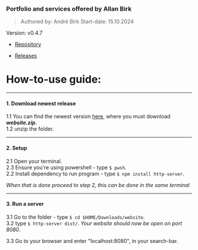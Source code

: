 ### Portfolio and services offered by Allan Birk
> Authored by: André Birk
> Start-date: 15.10.2024

Version: v0.4.7

- [Repository](https://github.com/AndrxB/School-Website)

- [Releases](https://github.com/AndrxB/School-Website/releases)



# How-to-use guide:
___

#### 1. Download newest release
1.1 You can find the newest version [here](https://github.com/AndrxB/School-Website/releases), where you must download ***website.zip***.  
1.2 unzip the folder.
___

#### 2. Setup
2.1 Open your terminal.  
2.3 Ensure you're using powershell - type `$ pwsh`.  
2.2 Install dependency to run program - type `$ npm install http-server`.  
  
*When that is done proceed to step 2, this can be done in the same terminal*

___

#### 3. Run a server
3.1 Go to the folder - type `$ cd $HOME/Downloads/website`.  
3.2 type `$ http-server dist/`. *Your website should now be open on port 8080*.  
    
3.3 Go to your browser and enter "localhost:8080", in your search-bar.